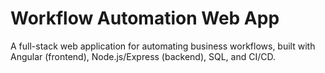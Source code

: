# Workflow Automation Web App

A full-stack web application for automating business workflows, built with Angular (frontend), Node.js/Express (backend), SQL, and CI/CD.
